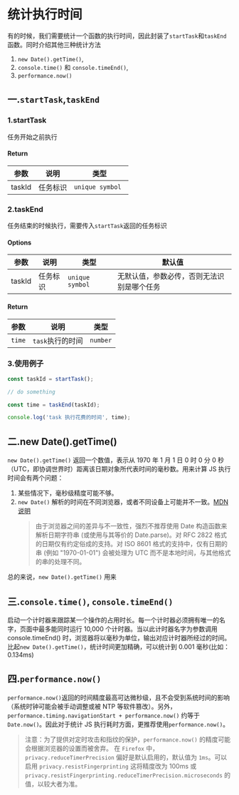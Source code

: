 # 统计执行时间

有的时候，我们需要统计一个函数的执行时间，因此封装了`startTask`和`taskEnd`函数。同时介绍其他三种统计方法

1. `new Date().getTime()`,
2. `console.time()` 和 `console.timeEnd()`,
3. `performance.now()`

## 一.`startTask`,`taskEnd`

### 1.startTask

任务开始之前执行

#### Return

| 参数   | 说明     | 类型             |
| ------ | -------- | ---------------- |
| taskId | 任务标识 | `unique symbol ` |

### 2.taskEnd

任务结束的时候执行，需要传入`startTask`返回的任务标识

#### Options

| 参数   | 说明     | 类型             | 默认值                                     |
| ------ | -------- | ---------------- | ------------------------------------------ |
| taskId | 任务标识 | `unique symbol ` | 无默认值，参数必传，否则无法识别是哪个任务 |

#### Return

| 参数   | 说明             | 类型     |
| ------ | ---------------- | -------- |
| `time` | `task`执行的时间 | `number` |

### 3.使用例子

```js
const taskId = startTask();

// do something

const time = taskEnd(taskId);

console.log('task 执行花费的时间', time);
```

## 二.new Date().getTime()

`new Date().getTime()` 返回一个数值，表示从 1970 年 1 月 1 日 0 时 0 分 0 秒（UTC，即协调世界时）距离该日期对象所代表时间的毫秒数。用来计算 JS 执行时间会有两个问题：

1. 某些情况下，毫秒级精度可能不够。
2. `new Date()` 解析的时间在不同浏览器，或者不同设备上可能并不一致。[MDN 说明](https://developer.mozilla.org/zh-CN/docs/Web/JavaScript/Reference/Global_Objects/Date)
   > 由于浏览器之间的差异与不一致性，强烈不推荐使用 Date 构造函数来解析日期字符串 (或使用与其等价的 Date.parse)。对 RFC 2822 格式的日期仅有约定俗成的支持。对 ISO 8601 格式的支持中，仅有日期的串 (例如 "1970-01-01") 会被处理为 UTC 而不是本地时间，与其他格式的串的处理不同。

总的来说，`new Date().getTime()` 用来

## 三.`console.time()`, `console.timeEnd()`

启动一个计时器来跟踪某一个操作的占用时长。每一个计时器必须拥有唯一的名字，页面中最多能同时运行 10,000 个计时器。当以此计时器名字为参数调用 console.timeEnd() 时，浏览器将以毫秒为单位，输出对应计时器所经过的时间。比起`new Date().getTime()`，统计时间更加精确，可以统计到 0.001 毫秒(比如：0.134ms)

## 四.`performance.now()`

`performance.now()`返回的时间精度最高可达微秒级，且不会受到系统时间的影响（系统时钟可能会被手动调整或被 NTP 等软件篡改）。另外，`performance.timing.navigationStart + performance.now()` 约等于 `Date.now()`。因此对于统计 JS 执行耗时方面，更推荐使用`performance.now()`。

> 注意：为了提供对定时攻击和指纹的保护，`performance.now()` 的精度可能会根据浏览器的设置而被舍弃。 在 `Firefox` 中，`privacy.reduceTimerPrecision` 偏好是默认启用的，默认值为 `1ms`。可以启用 `privacy.resistFingerprinting` 这将精度改为 100ms 或`privacy.resistFingerprinting.reduceTimerPrecision.microseconds` 的值，以较大者为准。
